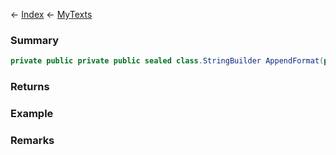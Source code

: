 ← [Index](Api-Index) ← [MyTexts](VRage.MyTexts)

### Summary

```csharp
private public private public sealed class.StringBuilder AppendFormat(private public sealed class.StringBuilder stringBuilder, private public sealed struct.MyStringId textEnum, object arg0)
```

### Returns

### Example

### Remarks

